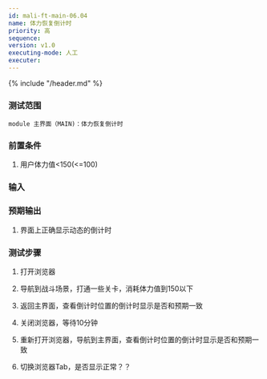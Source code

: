 ```yaml
---
id: mali-ft-main-06.04
name: 体力恢复倒计时
priority: 高
sequence: 
version: v1.0
executing-mode: 人工
executer:  
---
```


{% include "/header.md" %}

### 测试范围
    module 主界面（MAIN)：体力恢复倒计时

### 前置条件
1. 用户体力值<150(<=100)

### 输入
  
### 预期输出
1. 界面上正确显示动态的倒计时

### 测试步骤
1. 打开浏览器
2. 导航到战斗场景，打通一些关卡，消耗体力值到150以下
3. 返回主界面，查看倒计时位置的倒计时显示是否和预期一致
4. 关闭浏览器，等待10分钟
5. 重新打开浏览器，导航到主界面，查看倒计时位置的倒计时显示是否和预期一致

6. 切换浏览器Tab，是否显示正常？？
